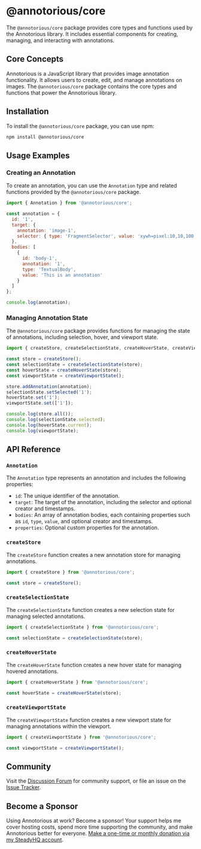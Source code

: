 # @annotorious/core

The `@annotorious/core` package provides core types and functions used by the Annotorious library. It includes essential components for creating, managing, and interacting with annotations.

## Core Concepts

Annotorious is a JavaScript library that provides image annotation functionality. It allows users to create, edit, and manage annotations on images. The `@annotorious/core` package contains the core types and functions that power the Annotorious library.

## Installation

To install the `@annotorious/core` package, you can use npm:

```sh
npm install @annotorious/core
```

## Usage Examples

### Creating an Annotation

To create an annotation, you can use the `Annotation` type and related functions provided by the `@annotorious/core` package.

```js
import { Annotation } from '@annotorious/core';

const annotation = {
  id: '1',
  target: {
    annotation: 'image-1',
    selector: { type: 'FragmentSelector', value: 'xywh=pixel:10,10,100,100' }
  },
  bodies: [
    {
      id: 'body-1',
      annotation: '1',
      type: 'TextualBody',
      value: 'This is an annotation'
    }
  ]
};

console.log(annotation);
```

### Managing Annotation State

The `@annotorious/core` package provides functions for managing the state of annotations, including selection, hover, and viewport state.

```js
import { createStore, createSelectionState, createHoverState, createViewportState } from '@annotorious/core';

const store = createStore();
const selectionState = createSelectionState(store);
const hoverState = createHoverState(store);
const viewportState = createViewportState();

store.addAnnotation(annotation);
selectionState.setSelected('1');
hoverState.set('1');
viewportState.set(['1']);

console.log(store.all());
console.log(selectionState.selected);
console.log(hoverState.current);
console.log(viewportState);
```

## API Reference

### `Annotation`

The `Annotation` type represents an annotation and includes the following properties:

- `id`: The unique identifier of the annotation.
- `target`: The target of the annotation, including the selector and optional creator and timestamps.
- `bodies`: An array of annotation bodies, each containing properties such as `id`, `type`, `value`, and optional creator and timestamps.
- `properties`: Optional custom properties for the annotation.

### `createStore`

The `createStore` function creates a new annotation store for managing annotations.

```js
import { createStore } from '@annotorious/core';

const store = createStore();
```

### `createSelectionState`

The `createSelectionState` function creates a new selection state for managing selected annotations.

```js
import { createSelectionState } from '@annotorious/core';

const selectionState = createSelectionState(store);
```

### `createHoverState`

The `createHoverState` function creates a new hover state for managing hovered annotations.

```js
import { createHoverState } from '@annotorious/core';

const hoverState = createHoverState(store);
```

### `createViewportState`

The `createViewportState` function creates a new viewport state for managing annotations within the viewport.

```js
import { createViewportState } from '@annotorious/core';

const viewportState = createViewportState();
```

## Community

Visit the [Discussion Forum](https://github.com/annotorious/annotorious/discussions) for community support, or file an issue on the [Issue Tracker](https://github.com/annotorious/annotorious/issues).

## Become a Sponsor

Using Annotorious at work? Become a sponsor! Your support helps me cover hosting costs, spend more time supporting the community, and make Annotorious better for everyone. [Make a one-time or monthly donation via my SteadyHQ account](https://steadyhq.com/rainer-simon).
